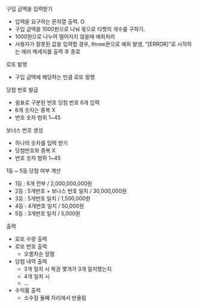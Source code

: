 구입 금액을 입력받기

- 입력을 요구하는 문자열 출력. O
- 구입 금액을 1000원으로 나눠 몫으로 티켓의 개수를 구하기.
- 1000원으로 나누어 떨어지지 않을때 예외처리
- 사용자가 잘못된 값을 입력할 경우, throw문으로 예외 발생, "[ERROR]"로 시작하는 에러 메세지를 출력 후 종료

로또 발행

- 구입 금액에 해당하는 만큼 로또 발행

당첨 번호 발급

- 쉼표로 구분된 번호 당첨 번호 6개 입력
- 6개 숫자는 중복 X
- 번호 숫자 범위 1~45

보너스 번호 생성

- 하나의 숫자를 입력 받기
- 당첨번호와 중복 X
- 번호 숫자 범위 1~45

1등 ~ 5등 당첨 여부 계산

- 1등 : 6개 전부 / 2,000,000,000원
- 2등 : 5개번호 + 보나스 번호 일치 / 30,000,000원
- 3등 : 5개번호 일치 / 1,500,000원
- 4등 : 4개번호 일치 / 50,000원
- 5등 : 3개번호 일치 / 5,000원

출력

- 로또 수량 출력
- 로또 번호 출력
    - 오름차순 정렬
- 당첨 내역 출력
    - 3개 일치 시 복권 몇개가 3개 일치했는지
    - 4개 일치 시
    - ...
- 수익률 출력
    - 소수점 둘째 자리에서 반올림


